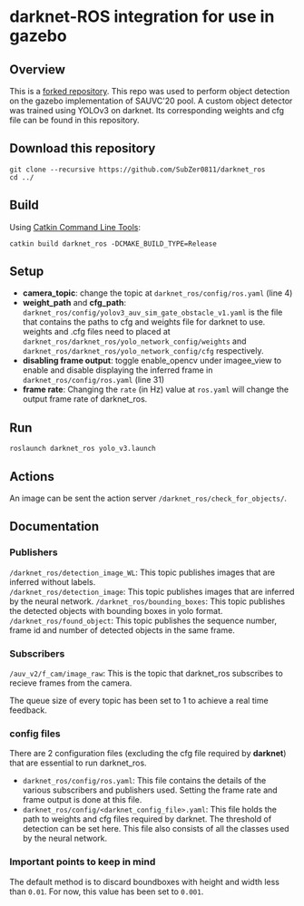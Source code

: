 # darknet-ROS integration for use in gazebo

## Overview
This is a [forked repository](https://github.com/leggedrobotics/darknet_ros). This repo was used to perform object detection on the gazebo implementation of SAUVC'20 pool. A custom object detector was trained using YOLOv3 on darknet. Its corresponding weights and cfg file can be found in this repository.

## Download this repository
```cd catkin_workspace/src
git clone --recursive https://github.com/SubZer0811/darknet_ros
cd ../
```

## Build
Using [Catkin Command Line Tools](http://catkin-tools.readthedocs.io/en/latest/index.html#):
```
catkin build darknet_ros -DCMAKE_BUILD_TYPE=Release
```

## Setup
- **camera_topic**: change the topic at `darknet_ros/config/ros.yaml` (line 4)
- **weight_path** and **cfg_path**: `darknet_ros/config/yolov3_auv_sim_gate_obstacle_v1.yaml` is the file that contains the paths to cfg and weights file for darknet to use. weights and .cfg files need to placed at `darknet_ros/darknet_ros/yolo_network_config/weights` and `darknet_ros/darknet_ros/yolo_network_config/cfg` respectively.
- **disabling frame output**: toggle enable_opencv under imagee_view to enable and disable displaying the inferred frame in `darknet_ros/config/ros.yaml` (line 31)
- **frame rate**: Changing the `rate` (in Hz) value at `ros.yaml` will change the output frame rate of darknet_ros.

## Run
```
roslaunch darknet_ros yolo_v3.launch
```

## Actions
An image can be sent the action server `/darknet_ros/check_for_objects/`.

## Documentation

### Publishers
`/darknet_ros/detection_image_WL`: This topic publishes images that are inferred without labels. <br>
`/darknet_ros/detection_image`: This topic publishes images that are inferred by the neural network.
`/darknet_ros/bounding_boxes`: This topic publishes the detected objects with bounding boxes in yolo format.
`/darknet_ros/found_object`: This topic publishes the sequence number, frame id and number of detected objects in the same frame.

### Subscribers
`/auv_v2/f_cam/image_raw`: This is the topic that darknet_ros subscribes to recieve frames from the camera.

The queue size of every topic has been set to 1 to achieve a real time feedback.

### config files
There are 2 configuration files (excluding the cfg file required by **darknet**) that are essential to run darknet_ros.
- `darknet_ros/config/ros.yaml`: This file contains the details of the various subscribers and publishers used. Setting the frame rate and frame output is done at this file.
- `darknet_ros/config/<darknet_config_file>.yaml`: This file holds the path to weights and cfg files required by darknet. The threshold of detection can be set here. This file also consists of all the classes used by the neural network.

### Important points to keep in mind
The default method is to discard boundboxes with height and width less than `0.01`. For now, this value has been set to `0.001`.
